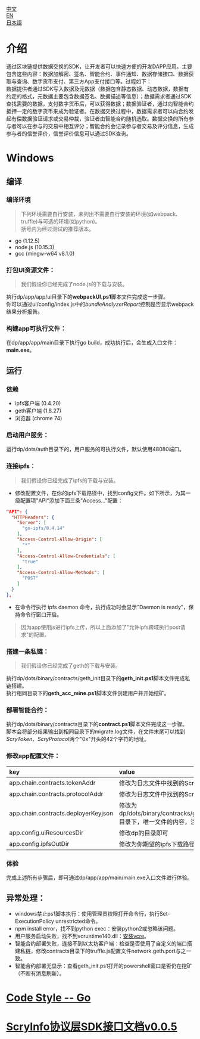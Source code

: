 [中文](./README-cn.md)  
[EN](./README.md)  
[日本語](./README-ja.md)  
# 介绍
通过区块链提供数据交换的SDK，让开发者可以快速方便的开发DAPP应用。主要包含这些内容：数据加解密、签名、智能合约、事件通知、数据存储接口、数据获取与查询、数字货币支付、第三方App支付接口等。过程如下：  
数据提供者通过SDK写入数据及元数据（数据包含静态数据、动态数据，数据有约定的格式，元数据主要包含数据签名、数据描述等信息）；数据需求者通过SDK查找需要的数据，支付数字货币后，可以获得数据；数据验证者，通过向智能合约抵押一定的数字货币来成为验证者。在数据交换过程中，数据需求者可以向合约发起有偿数据验证请求或交易仲裁，验证者由智能合约随机选取。数据交换的所有参与者可以在参与的交易中相互评分；智能合约会记录参与者交易及评分信息，生成参与者的信誉评价，信誉评价信息可以通过SDK查询。
# Windows
##  编译
###  编译环境
> 下列环境需要自行安装，未列出不需要自行安装的环境(如webpack、truffle)与可选的环境(如python)。    
括号内为经过测试的推荐版本。
- go (1.12.5)
- node.js (10.15.3)
- gcc (mingw-w64 v8.1.0)
### 打包UI资源文件：
> 我们假设你已经完成了node.js的下载与安装。

执行dp/app/app/ui目录下的**webpackUI.ps1**脚本文件完成这一步骤。  
你可以通过ui/config/index.js中的*bundleAnalyzerReport*控制是否显示webpack结果分析报告。  
### 构建app可执行文件：
在dp/app/app/main目录下执行go build，成功执行后，会生成入口文件：**main.exe**。
##  运行
### 依赖
- ipfs客户端 (0.4.20)
- geth客户端 (1.8.27)
- 浏览器 (chrome 74)
### 启动用户服务：
运行dp/dots/auth目录下的，用户服务的可执行文件，默认使用48080端口。
### 连接ipfs：
> 我们假设你已经完成了ipfs的下载与安装。
- 修改配置文件，在你的ipfs下载路径中，找到config文件。如下所示，为其一级配置项"API"添加下面三条"Access..."配置：  
```json
"API": {
  "HTTPHeaders": {
    "Server": [
      "go-ipfs/0.4.14"
    ],
    "Access-Control-Allow-Origin": [
      "*"
    ],
    "Access-Control-Allow-Credentials": [
      "true"
    ],
    "Access-Control-Allow-Methods": [
      "POST"
    ]
  }
},
```
- 在命令行执行 ipfs daemon 命令，执行成功时会显示"Daemon is ready"，保持命令行窗口开启。
> 因为app使用js进行ipfs上传，所以上面添加了"允许ipfs跨域执行post请求"的配置。
### 搭建一条私链：
> 我们假设你已经完成了geth的下载与安装。

执行dp/dots/binary/contracts/geth_init目录下的**geth_init.ps1**脚本文件完成私链搭建。  
执行相同目录下的**geth_acc_mine.ps1**脚本文件创建用户并开始挖矿。
### 部署智能合约：
执行dp/dots/binary/contracts目录下的**contract.ps1**脚本文件完成这一步骤。  
脚本会将部分结果输出到相同目录下的migrate.log文件，在文件末尾可以找到*ScryToken*、*ScryProtocol*两个"0x"开头的42个字符的地址。
### 修改app配置文件：
| key | value |
|:------- |:------- |
app.chain.contracts.tokenAddr | 修改为日志文件中找到的ScryToken地址 
app.chain.contracts.protocolAddr | 修改为日志文件中找到的ScryProtocol地址
app.chain.contracts.deployerKeyjson | 修改为dp/dots/binary/contracks/geth_init/chain/keystore目录下，唯一文件的内容，注意转义双引号
app.config.uiResourcesDir | 修改dp的目录即可
app.config.ipfsOutDir | 修改为你期望的ipfs下载路径
### 体验
完成上述所有步骤后，即可通过dp/app/app/main/main.exe入口文件进行体验。
## 异常处理：
- windows禁止ps1脚本执行：使用管理员权限打开命令行，执行Set-ExecutionPolicy unrestricted命令。
- npm install error，找不到python exec：安装python2或忽略该问题。
- 用户服务启动失败，找不到vcruntime140.dll：[安装vcre](https://www.microsoft.com/zh-cn/download/details.aspx?id=48145)。
- 智能合约部署失败，连接不到以太坊客户端：检查是否使用了自定义的端口搭建私链，修改contracts目录下的truffle.js配置文件network.geth.port与之一致。
- 智能合约部署无显示：查看geth_init.ps1打开的powershell窗口是否仍在挖矿（不断有消息刷新）。
# [Code Style -- Go](https://github.com/scryinfo/scryg/blob/master/codestyle_go-cn.md)
# [ScryInfo协议层SDK接口文档v0.0.5](https://github.com/scryinfo/dp/blob/master/document/ScryInfo%E5%8D%8F%E8%AE%AE%E5%B1%82SDK%E6%8E%A5%E5%8F%A3%E6%96%87%E6%A1%A3v0.0.5.md)
